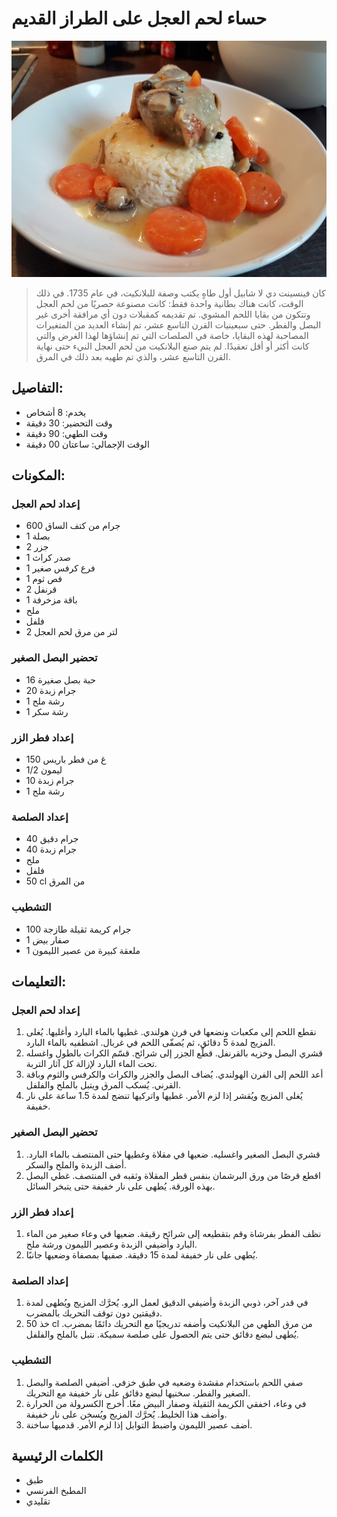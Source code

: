 # حساء لحم العجل على الطراز القديم

![حساء لحم العجل القديم](https://github.com/anamorph/recettes/blob/main/photos/fr-plat-blanquette_de_veau_a_l_ancienne-01.jpg?raw=true)

> كان فينسينت دي لا شابيل أول طاهٍ يكتب وصفة للبلانكيت، في عام 1735. في ذلك الوقت، كانت هناك بطانية واحدة فقط: كانت مصنوعة حصريًا من لحم العجل وتتكون من بقايا اللحم المشوي. تم تقديمه كمقبلات دون أي مرافقة أخرى غير البصل والفطر. حتى سبعينيات القرن التاسع عشر، تم إنشاء العديد من المتغيرات المصاحبة لهذه البقايا، خاصة في الصلصات التي تم إنشاؤها لهذا الغرض والتي كانت أكثر أو أقل تعقيدًا. لم يتم صنع البلانكيت من لحم العجل النيء حتى نهاية القرن التاسع عشر، والذي تم طهيه بعد ذلك في المرق.

## التفاصيل:
* يخدم: 8 أشخاص
* وقت التحضير: 30 دقيقة
* وقت الطهي: 90 دقيقة
* الوقت الإجمالي: ساعتان 00 دقيقة

## المكونات:
### إعداد لحم العجل
* 600 جرام من كتف الساق
* 1 بصلة
* 2 جزر
* 1 صدر كراث
* 1 فرع كرفس صغير
* 1 فص ثوم
* 2 قرنفل
* 1 باقة مزخرفة
* ملح
* فلفل
* 2 لتر من مرق لحم العجل

### تحضير البصل الصغير
* 16 حبة بصل صغيرة
* 20 جرام زبدة
* 1 رشة ملح
* 1 رشة سكر

### إعداد فطر الزر
* 150 غ من فطر باريس
* 1/2 ليمون
* 10 جرام زبدة
* 1 رشة ملح

### إعداد الصلصة
* 40 جرام دقيق
* 40 جرام زبدة
* ملح
* فلفل
* 50 cl من المرق

### التشطيب
* 100 جرام كريمة ثقيلة طازجة
* 1 صفار بيض
* 1 ملعقة كبيرة من عصير الليمون

## التعليمات:
### إعداد لحم العجل
 1. نقطع اللحم إلى مكعبات ونضعها في فرن هولندي. غطيها بالماء البارد وأغليها. يُغلى المزيج لمدة 5 دقائق، ثم يُصفّى اللحم في غربال. اشطفيه بالماء البارد.
 1. قشري البصل وخزيه بالقرنفل. قطّع الجزر إلى شرائح. قسّم الكراث بالطول واغسله تحت الماء البارد لإزالة كل آثار التربة.
 1. أعد اللحم إلى الفرن الهولندي. يُضاف البصل والجزر والكراث والكرفس والثوم وباقة القرني. يُسكب المرق ويتبل بالملح والفلفل.
 1. يُغلى المزيج ويُقشر إذا لزم الأمر. غطيها واتركيها تنضج لمدة 1.5 ساعة على نار خفيفة.

### تحضير البصل الصغير
 1. قشري البصل الصغير واغسليه. ضعيها في مقلاة وغطيها حتى المنتصف بالماء البارد. أضف الزبدة والملح والسكر.
 1. اقطع قرصًا من ورق البرشمان بنفس قطر المقلاة وثقبه في المنتصف. غطي البصل بهذه الورقة. يُطهى على نار خفيفة حتى يتبخر السائل.

### إعداد فطر الزر
 1. نظف الفطر بفرشاة وقم بتقطيعه إلى شرائح رقيقة. ضعيها في وعاء صغير من الماء البارد وأضيفي الزبدة وعصير الليمون ورشة ملح.
 1. يُطهى على نار خفيفة لمدة 15 دقيقة. صفيها بمصفاة وضعيها جانبًا.

### إعداد الصلصة
 1. في قدر آخر، ذوبي الزبدة وأضيفي الدقيق لعمل الرو. يُحرَّك المزيج ويُطهى لمدة دقيقتين دون توقف التحريك بالمضرب.
 1. خذ 50 cl من مرق الطهي من البلانكيت وأضفه تدريجيًا مع التحريك دائمًا بمضرب. يُطهى لبضع دقائق حتى يتم الحصول على صلصة سميكة. نتبل بالملح والفلفل.

### التشطيب

 1. صفي اللحم باستخدام مقشدة وضعيه في طبق خزفي. أضيفي الصلصة والبصل الصغير والفطر. سخنيها لبضع دقائق على نار خفيفة مع التحريك.
 1. في وعاء، اخفقي الكريمة الثقيلة وصفار البيض معًا. أخرج الكسرولة من الحرارة وأضف هذا الخليط. يُحرَّك المزيج ويُسخن على نار خفيفة.
 1. أضف عصير الليمون واضبط التوابل إذا لزم الأمر. قدميها ساخنة.

## الكلمات الرئيسية
* طبق
* المطبخ الفرنسي
* تقليدي